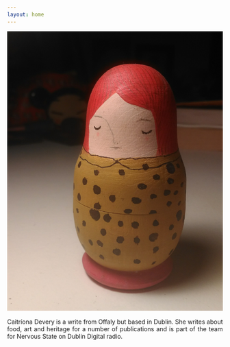 ```yaml
---
layout: home
---
```


![Pint Caitríona](image/russian_doll.jpg "Caitríona Devery")

<div style="text-align: justify"> 

Caitríona Devery is a write from Offaly but based in Dublin. She writes about food, art and heritage for a number of publications and is part of the team for Nervous State on Dublin Digital radio. 
</div>